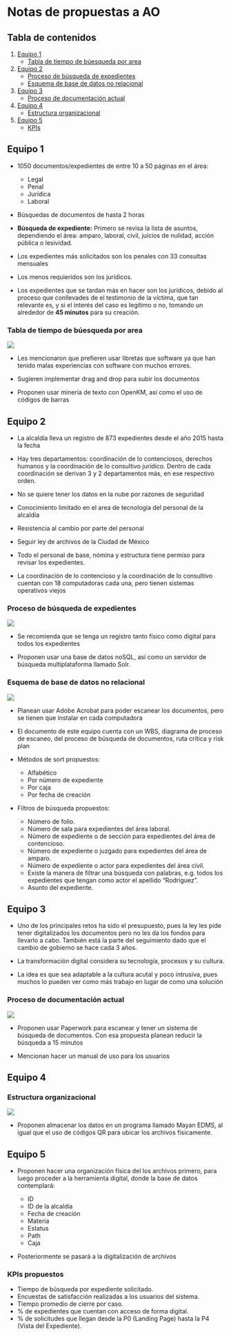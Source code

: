 # Notas de propuestas a AO

## Tabla de contenidos
1. [Equipo 1](#equipo1)
    - [Tabla de tiempo de búesqueda por area](#tabla-de-tiempo-de-búesqueda-por-area)
2. [Equipo 2](#equipo-2)
    - [Proceso de búsqueda de expedientes](#proceso-de-búsqueda-de-expedientes)
    - [Esquema de base de datos no relacional](#esquema-de-base-de-datos-no-relacional)
3. [Equipo 3](#equipo-3)
    - [Proceso de documentación actual](#proceso-de-documentación-actual)
4. [Equipo 4](#equipo-4)
    - [Estructura organizacional](#estructura-organizacional)
5. [Equipo 5](#equipo-5)
    - [KPIs](#kpis-propuestos)

## Equipo 1

- 1050 documentos/expedientes de entre 10 a 50 páginas en el área:
    * Legal
    * Penal
    * Jurídica
    * Laboral
- Búsquedas de documentos de hasta 2 horas

- **Búsqueda de expediente:** Primero se revisa la lista de asuntos, dependiendo el área: amparo, laboral, civil, juicios de nulidad, acción pública o lesividad.

- Los expedientes más solicitados son los penales con 33 consultas mensuales

- Los menos requieridos son los jurídicos.

- Los expedientes que se tardan más en hacer son los jurídicos, debido al proceso que conllevades de el testimonio de la víctima, que tan relevante es, y si el interés del caso es legítimo o no, tomando un alrededor de **45 minutos** para su creación.

### Tabla de tiempo de búesqueda por area
![](./Imgs_NotasAndres/TablaBusquedaExpedientesPorArea.png)

- Les mencionaron que prefieren usar libretas que software ya que han tenido malas experiencias con software con muchos errores.

- Sugieren implementar drag and drop para subir los documentos

- Proponen usar minería de texto con OpenKM, así como el uso de códigos de barras


## Equipo 2

- La alcaldía lleva un registro de 873 expedientes desde el año 2015 hasta la fecha

- Hay tres departamentos: coordinación de lo contenciosos, derechos humanos y la coordinación de lo consultivo jurídico. Dentro de cada coordinación se derivan 3 y 2 departamentos más, en ese respectivo orden.

- No se quiere tener los datos en la nube por razones de seguridad

- Conocimiento limitado en el area de tecnología del personal de la alcaldía

- Resistencia al cambio por parte del personal

- Seguir ley de archivos de la Ciudad de México

- Todo el personal de base, nómina y estructura tiene permiso para revisar los expedientes.

- La coordinación de lo contencioso y la coordinación de lo consultivo cuentan con 18 computadoras cada una, pero tienen sistemas operativos viejos

### Proceso de búsqueda de expedientes
![](./Imgs_NotasAndres/ProcesoBusquedaExpediente.png)

- Se recomienda que se tenga un registro tanto físico como digital para todos los expedientes

- Proponen usar una base de datos noSQL, así como un servidor de búsqueda multiplataforma llamado Solr. 

### Esquema de base de datos no relacional
![](./Imgs_NotasAndres/EsquemaBaseDeDatosNoRelacional.png)

- Planean usar Adobe Acrobat para poder escanear los documentos, pero se tienen que instalar en cada computadora

- El documento de este equipo cuenta con un WBS, diagrama de proceso de escaneo, del proceso de búsqueda de documentos, ruta crítica y risk plan

- Métodos de sort propuestos: 
    * Alfabético
    * Por número de expediente
    * Por caja
    * Por fecha de creación
- Filtros de búsqueda propuestos:
    * Número de folio.
    * Número de sala para expedientes del área laboral.
    * Número de expediente o de sección para expedientes del área de contencioso.
    * Número de expediente o juzgado para expedientes del área de amparo.
    * Número de expediente o actor para expedientes del área civil.
    * Existe la manera de filtrar una búsqueda con palabras, e.g. todos los expedientes que tengan como actor el apellido “Rodríguez”.
    * Asunto del expediente.

## Equipo 3

- Uno de los principales retos ha sido el presupuesto, pues la ley les pide tener digitalizados los documentos pero no les da los fondos para llevarlo a cabo. También está la parte del seguimiento dado que el cambio de gobierno se hace cada 3 años.

- La transformación digital considera su tecnología, procesos y su cultura.

- La idea es que sea adaptable a la cultura acutal y poco intrusiva, pues muchos lo pueden ver como más trabajo en lugar de como una solución

### Proceso de documentación actual

![](./Imgs_NotasAndres/ProcesoAlmacenamientoActual.png)

- Proponen usar Paperwork para escanear y tener un sistema de búsqueda de documentos. Con esa propuesta planean reducir la búsqueda a 15 minutos

- Mencionan hacer un manual de uso para los usuarios 

## Equipo 4

### Estructura organizacional
![](./Imgs_NotasAndres/EstructuraOrganizacional.png)

- Proponen almacenar los datos en un programa llamado Mayan EDMS, al igual que el uso de códigos QR para ubicar los archivos físicamente.

## Equipo 5

- Proponen hacer una organización física del los archivos primero, para luego proceder a la herramienta digital, donde la base de datos contemplará:

    * ID
    * ID de la alcaldía
    * Fecha de creación
    * Materia
    * Estatus
    * Path
    * Caja

- Posteriormente se pasará a la digitalización de archivos

### KPIs propuestos

- Tiempo de búsqueda por expediente solicitado.
- Encuestas de satisfacción realizadas a los usuarios del sistema.
- Tiempo promedio de cierre por caso.
- % de expedientes que cuentan con acceso de forma digital.
- % de solicitudes que llegan desde la P0 (Landing Page) hasta la P4 (Vista del Expediente).